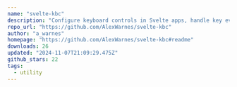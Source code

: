 ```yaml
---
name: "svelte-kbc"
description: "Configure keyboard controls in Svelte apps, handle key events."
repo_url: "https://github.com/AlexWarnes/svelte-kbc"
author: "a_warnes"
homepage: "https://github.com/AlexWarnes/svelte-kbc#readme"
downloads: 26
updated: "2024-11-07T21:09:29.475Z"
github_stars: 22
tags: 
  - utility
---
```

